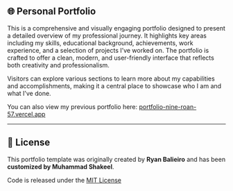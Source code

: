 ## 🌐 Personal Portfolio

This is a comprehensive and visually engaging portfolio designed to present a detailed overview of my professional journey. It highlights key areas including my skills, educational background, achievements, work experience, and a selection of projects I’ve worked on. The portfolio is crafted to offer a clean, modern, and user-friendly interface that reflects both creativity and professionalism.

Visitors can explore various sections to learn more about my capabilities and accomplishments, making it a central place to showcase who I am and what I’ve done.

You can also view my previous portfolio here: [portfolio-nine-roan-57.vercel.app](https://portfolio-nine-roan-57.vercel.app)

---

## 🧾 License

This portfolio template was originally created by **Ryan Balieiro** and has been **customized by Muhammad Shakeel**.

Code is released under the [MIT License](LICENSE)
